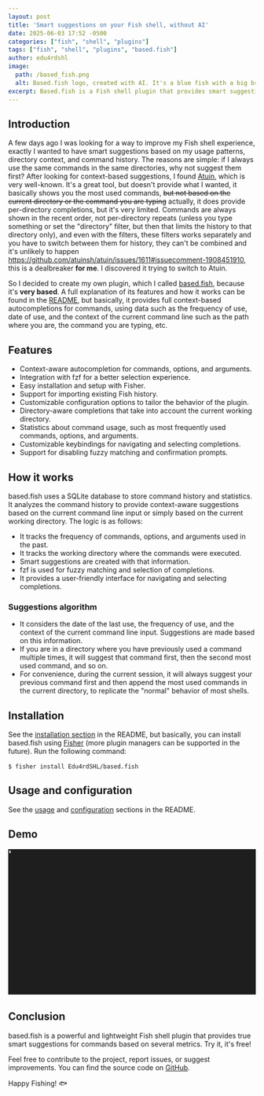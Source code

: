 ```yaml
---
layout: post
title: 'Smart suggestions on your Fish shell, without AI'
date: 2025-06-03 17:52 -0500
categories: ["fish", "shell", "plugins"]
tags: ["fish", "shell", "plugins", "based.fish"]
author: edu4rdshl
image:
  path: /based_fish.png
  alt: Based.fish logo, created with AI. It's a blue fish with a big brain.
excerpt: Based.fish is a Fish shell plugin that provides smart suggestions for commands based on your usage patterns, directory context, and command history. It uses SQLite for storage and fzf for selection, making it a powerful tool for enhancing your command line experience.
---
```


## Introduction

A few days ago I was looking for a way to improve my Fish shell experience, exactly I wanted to have smart suggestions based on my usage patterns, directory context, and command history. The reasons are simple: if I always use the same commands in the same directories, why not suggest them first? After looking for context-based suggestions, I found [Atuin](https://github.com/atuinsh/atuin), which is very well-known. It's a great tool, but doesn't provide what I wanted, it basically shows you the most used commands, ~~but not based on the current directory or the command you are typing~~ actually, it does provide per-directory completions, but it's very limited. Commands are always shown in the recent order, not per-directory repeats (unless you type something or set the "directory" filter, but then that limits the history to that directory only), and even with the filters, these filters works separately and you have to switch between them for history, they can't be combined and it's unlikely to happen https://github.com/atuinsh/atuin/issues/1611#issuecomment-1908451910, this is a dealbreaker **for me**. I discovered it trying to switch to Atuin.

So I decided to create my own plugin, which I called [based.fish](https://github.com/Edu4rdSHL/based.fish), because it's **very based**. A full explanation of its features and how it works can be found in the [README](https://github.com/Edu4rdSHL/based.fish/blob/main/README.md), but basically, it provides full context-based autocompletions for commands, using data such as the frequency of use, date of use, and the context of the current command line such as the path where you are, the command you are typing, etc.

## Features

- Context-aware autocompletion for commands, options, and arguments.
- Integration with fzf for a better selection experience.
- Easy installation and setup with Fisher.
- Support for importing existing Fish history.
- Customizable configuration options to tailor the behavior of the plugin.
- Directory-aware completions that take into account the current working directory.
- Statistics about command usage, such as most frequently used commands, options, and arguments.
- Customizable keybindings for navigating and selecting completions.
- Support for disabling fuzzy matching and confirmation prompts.

## How it works

based.fish uses a SQLite database to store command history and statistics. It analyzes the command history to provide context-aware suggestions based on the current command line input or simply based on the current working directory. The logic is as follows:

- It tracks the frequency of commands, options, and arguments used in the past.
- It tracks the working directory where the commands were executed.
- Smart suggestions are created with that information.
- fzf is used for fuzzy matching and selection of completions.
- It provides a user-friendly interface for navigating and selecting completions.

### Suggestions algorithm

- It considers the date of the last use, the frequency of use, and the context of the current command line input. Suggestions are made based on this information.
- If you are in a directory where you have previously used a command multiple times, it will suggest that command first, then the second most used command, and so on.
- For convenience, during the current session, it will always suggest your previous command first and then append the most used commands in the current directory, to replicate the "normal" behavior of most shells.

## Installation

See the [installation section](https://github.com/Edu4rdSHL/based.fish?tab=readme-ov-file#installation) in the README, but basically, you can install based.fish using [Fisher](https://github.com/jorgebucaran/fisher) (more plugin managers can be supported in the future). Run the following command:

```fish
$ fisher install Edu4rdSHL/based.fish
```

## Usage and configuration

See the [usage](https://github.com/Edu4rdSHL/based.fish?tab=readme-ov-file#usage) and [configuration](https://github.com/Edu4rdSHL/based.fish?tab=readme-ov-file#configuration) sections in the README.

## Demo

![Demonstration of based.fish](../assets/gifs/based_fish_plugin.gif)

## Conclusion

based.fish is a powerful and lightweight Fish shell plugin that provides true smart suggestions for commands based on several metrics. Try it, it's free!

Feel free to contribute to the project, report issues, or suggest improvements. You can find the source code on [GitHub](https://github.com/Edu4rdSHL/based.fish).

Happy Fishing! 🐟